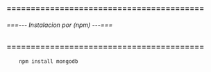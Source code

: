 ### ========================================= ###
###### ===--- Instalacion por (npm) ---=== ######
### ========================================= ###

<!-- Instalamos via consola. -->

```bat
	npm install mongodb
```